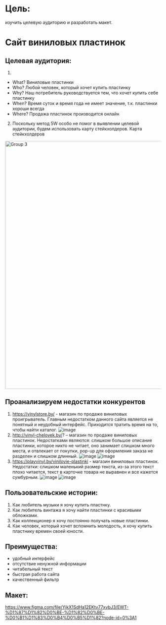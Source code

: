 # Цель: 
изучить целевую аудиторию и разработать макет.
# Сайт виниловых пластинок
## Целевая аудитория: 
1. 
- What? Виниловые пластинки
- Who? Любой человек, который хочет купить пластинку 
- Why? Наш потребитель руководствуется тем, что хочет купить себе пластинку
- When? Время суток и время года не имеет значение, т.к. пластинки хороши всегда
- Where? Продажа пластинок производится онлайн
2. Поскольку метод 5W особо не помог в выявлении целевой аудитории, будем использовать карту стейкхолдеров. 
Карта стейкхолдеров

<img width="800" alt="Group 3" src="https://user-images.githubusercontent.com/62259945/153612844-a1375493-ffa1-467d-9d6d-b49ebc5f7dcb.png">


## Проанализируем недостатки конкурентов
1.	https://vinylstore.by/ - магазин по продаже виниловых проигрыватель. Главным недостатком данного сайта является не понятный и неудобный интерфейс. Приходится тратить время на то, чтобы найти каталог.
![image](https://user-images.githubusercontent.com/62259945/153611574-98c2f352-11e3-426d-9248-e0c5c160ae3e.png)
2.	http://vinyl-chelovek.by/? – магазин по продаже виниловых пластинок. Недостатками являются: слишком большое описание пластинки, которое никто не читает, оно занимает слишком много места, и отвлекает от покупки, pop-up для оформления заказа не разделен и слишком длинный. 
![image](https://user-images.githubusercontent.com/62259945/153611908-481f4bc2-2378-4666-aac2-cd8d1e6ea380.png)
![image](https://user-images.githubusercontent.com/62259945/153611997-84c8672e-1ecb-4a73-979e-dfb1f0aa8c88.png)
3.	https://playvinyl.by/vinilovie-plastinki - магазин виниловых пластинок. Недостатки: слишком маленький размер текста, из-за этого текст плохо читается, текст в карточке товара не выравнен и все кажется сумбурным.
![image](https://user-images.githubusercontent.com/62259945/153612235-5ab73d02-7117-4bb5-8992-0ce567cb03d2.png)
![image](https://user-images.githubusercontent.com/62259945/153613032-8dda40cb-34d0-4f5b-97b9-f61c237a3516.png)


## Пользовательские истории:
1.	Как любитель музыки я хочу купить пластнку.
2.	Как любитель винтажа я хочу найти пластинки с красивыми обложками.
3.	Как коллекционер я хочу постоянно получать новые пластинки.
4.	Как человек, который хочет вспомнить молодость, я хочу купить пластнику времен своей юности.
## Преимущества:
-	удобный интерфейс
-	отсутствие ненужной информации
-	читабельный текст 
-	быстрая работа сайта 
-	качественный фильтр 
## Макет:
https://www.figma.com/file/YjkX1SdHa12EKtv77xvbJ3/EWT-%D1%87%D1%82%D0%BE-%D1%82%D0%BE-%D0%B1%D1%83%D0%B4%D0%B5%D1%82?node-id=0%3A1
